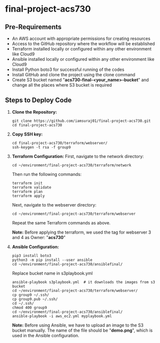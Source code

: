 # final-project-acs730
## Pre-Requirements

- An AWS account with appropriate permissions for creating resources
- Access to the GitHub repository where the workflow will be established
- Terraform installed locally or configured within any other environment like Cloud9
- Ansible installed locally or configured within any other environment like Cloud9
- Install Python boto3 for successful running of the codes
- Install GitHub and clone the project using the clone command
- Create S3 bucket named "**acs730-final-<your_name>-bucket**" and change all the places where S3 bucket is required

## Steps to Deploy Code

1. **Clone the Repository:**
   ```
   git clone https://github.com/iamsuraj01/final-project-acs730.git
   cd final-project-acs730
   ```

2. **Copy SSH key:**
   ```
   cd final-project-acs730/terraform/webserver/
   ssh-keygen -t rsa -f group9
   ```

3. **Terraform Configuration:**
   First, navigate to the network directory:
   ```
   cd ~/environment/final-project-acs730/terraform/network
   ```
   Then run the following commands:
   ```
   terraform init
   terraform validate
   terraform plan
   terraform apply
   ```
   Next, navigate to the webserver directory:
   ```
   cd ~/environment/final-project-acs730/terraform/webserver
   ```
   Repeat the same Terraform commands as above.

   **Note:** Before applying the terraform, we used the tag for webserver 3 and 4 as Owner: "**acs730**"

4. **Ansible Configuration:**
   ```
   pip3 install boto3
   python3 -m pip install --user ansible
   cd ~/environment/final-project-acs730/ansiblefinal/
   ```
   Replace bucket name in s3playbook.yml

   ```
   ansible-playbook s3playbook.yml  # it downloads the images from s3 bucket
   cd ~/environment/final-project-acs730/terraform/webserver/
   cp group9 ~/.ssh/
   cp group9.pub ~/.ssh/
   cd ~/.ssh/
   chmod 400 group9
   cd ~/environment/final-project-acs730/ansiblefinal/ 
   ansible-playbook -i aws_ec2.yml myplaybook.yml
   ```

   **Note:** Before using Ansible, we have to upload an image to the S3 bucket manually. The name of the file should be "**demo.png**", which is used in the Ansible configuration.
